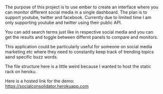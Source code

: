 The purpose of this project is to use ember to create an interface where you can monitor different social media in a single dashboard.
The plan is to support youtube, twitter and facebook. Currently due to limited time I am only supporting youtube and twitter using their public API.

You can add search terms just like in respective social media and you can get the results and toggle between differnt panels to compare and monitors.


This application could be particularly useful for someone on social media marketing etc where they need to constantly keep track of trending topics aand specific buzz words.

The file structure here is a little weird because I wanted to host the static rack on heroku.

Here is a hosted link for the demo:
https://socialconsolidator.herokuapp.com

